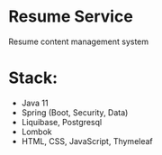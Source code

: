 # Resume Service

Resume content management system

# Stack:
- Java 11
- Spring (Boot, Security, Data)
- Liquibase, Postgresql
- Lombok
- HTML, CSS, JavaScript, Thymeleaf
